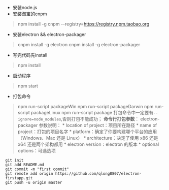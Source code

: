 * 安装node.js
* 安装淘宝的cnpm
>npm install -g cnpm --registry=https://registry.npm.taobao.org
* 安装electron && electron-packager
>cnpm install -g electron
cnpm install -g electron-packager
* 写完代码先install
>npm install
* 启动程序
>npm start
* 打包命令
>    npm run-script packageWin
    npm run-script packageDarwin
    npm run-script packageLinux
    npm run-script package
    打包命令中一定要有`--ignore=node_modules`,否则打包不能成功；
    **命令行打包参数**：
        electron-packager <location of project> <name of project> <platform> <architecture> <electron version> <optional options>
        参数说明： 
            * location of project：项目所在路径 
            * name of project：打包的项目名字 
            * platform：确定了你要构建哪个平台的应用（Windows、Mac 还是 Linux） 
            * architecture：决定了使用 x86 还是 x64 还是两个架构都用 
            * electron version：electron 的版本 
            * optional options：可选选项

```
git init
git add README.md
git commit -m "first commit"
git remote add origin https://github.com/qlong8807/electron-firstapp.git
git push -u origin master
```